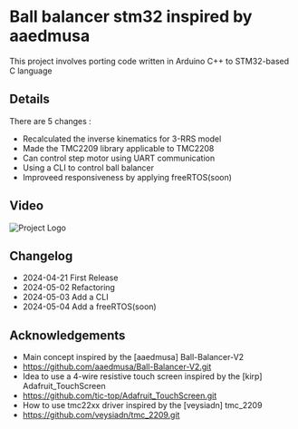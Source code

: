 # Ball balancer stm32 inspired by aaedmusa

This project involves porting code written in Arduino C++ to STM32-based C language

## Details
There are 5 changes : 
 - Recalculated the inverse kinematics for 3-RRS model
 - Made the TMC2209 library applicable to TMC2208
 - Can control step motor using UART communication
 - Using a CLI to control ball balancer
 - Improveed responsiveness by applying freeRTOS(soon)

## Video
![Project Logo](ball-balancer-test.gif)

## Changelog
- 2024-04-21 First Release
- 2024-05-02 Refactoring
- 2024-05-03 Add a CLI
- 2024-05-04 Add a freeRTOS(soon)

## Acknowledgements
- Main concept inspired by the [aaedmusa] Ball-Balancer-V2
- https://github.com/aaedmusa/Ball-Balancer-V2.git
- Idea to use a 4-wire resistive touch screen inspired by the [kirp] Adafruit_TouchScreen
- https://github.com/tic-top/Adafruit_TouchScreen.git
- How to use tmc22xx driver inspired by the [veysiadn] tmc_2209
- https://github.com/veysiadn/tmc_2209.git
